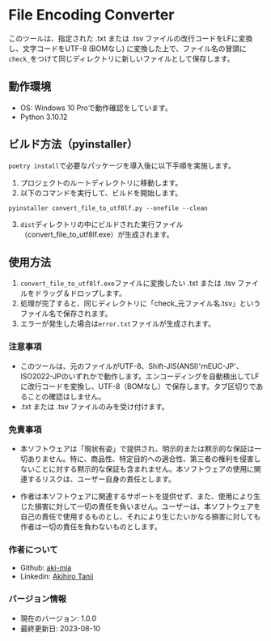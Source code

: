 # File Encoding Converter

このツールは、指定された .txt または .tsv ファイルの改行コードをLFに変換し、文字コードをUTF-8 (BOMなし) に変換した上で、ファイル名の冒頭に`check_`をつけて同じディレクトリに新しいファイルとして保存します。

## 動作環境
- OS: Windows 10 Proで動作確認をしています。
- Python 3.10.12

## ビルド方法（pyinstaller）

`poetry install`で必要なパッケージを導入後に以下手順を実施します。

1. プロジェクトのルートディレクトリに移動します。
2. 以下のコマンドを実行して、ビルドを開始します。

```
pyinstaller convert_file_to_utf8lf.py --onefile --clean
```

3. `dist`ディレクトリの中にビルドされた実行ファイル（convert_file_to_utf8lf.exe）が生成されます。

## 使用方法
1. `convert_file_to_utf8lf.exe`ファイルに変換したい .txt または .tsv ファイルをドラッグ＆ドロップします。
2. 処理が完了すると、同じディレクトリに「check_元ファイル名.tsv」というファイル名で保存されます。
3. エラーが発生した場合は`error.txt`ファイルが生成されます。

### 注意事項
- このツールは、元のファイルがUTF-8、Shift-JIS(ANSI)'ｍEUC-JP'、ISO2022-JPのいずれかで動作します。エンコーディングを自動検出してLFに改行コードを変換し、UTF-8（BOMなし）で保存します。タブ区切りであることの確認はしません。
- .txt または .tsv ファイルのみを受け付けます。

### 免責事項
- 本ソフトウェアは「現状有姿」で提供され、明示的または黙示的な保証は一切ありません。特に、商品性、特定目的への適合性、第三者の権利を侵害しないことに対する黙示的な保証も含まれません。本ソフトウェアの使用に関連するリスクは、ユーザー自身の責任とします。

- 作者は本ソフトウェアに関連するサポートを提供せず、また、使用により生じた損害に対して一切の責任を負いません。ユーザーは、本ソフトウェアを自己の責任で使用するものとし、それにより生じたいかなる損害に対しても作者は一切の責任を負わないものとします。

### 作者について
- Github: [aki-mia](https://github.com/aki-mia)
- Linkedin: [Akihiro Tanii](https://www.linkedin.com/in/akihirotanii/)

### バージョン情報
- 現在のバージョン: 1.0.0
- 最終更新日: 2023-08-10
